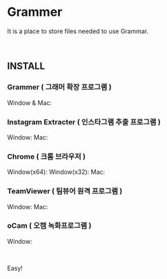 Grammer
=======


It is a place to store files needed to use Grammar.

<br/>

INSTALL
-------

### Grammer ( 그래머 확장 프로그램 )
Window & Mac:  

### Instagram Extracter ( 인스타그램 추출 프로그램 )
Window:
Mac:

### Chrome ( 크롬 브라우저 )
Window(x64):
Window(x32):
Mac:

### TeamViewer ( 팀뷰어 원격 프로그램 )
Window:
Mac:

### oCam ( 오캠 녹화프로그램 )
Window:

<br/>

Easy!
